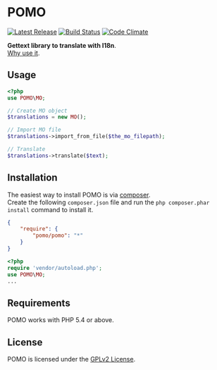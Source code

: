 ﻿POMO
====
[![Latest Release](https://img.shields.io/packagist/v/pomo/pomo.svg)](https://packagist.org/packages/pomo/pomo)
[![Build Status](https://travis-ci.org/LeoColomb/pomo.svg?branch=master)](https://travis-ci.org/LeoColomb/pomo)
[![Code Climate](https://img.shields.io/codeclimate/github/LeoColomb/pomo.svg)](https://codeclimate.com/github/LeoColomb/pomo)

**Gettext library to translate with I18n**.  
[Why use it](http://codex.wordpress.org/I18n_for_WordPress_Developers).

Usage
-----
```php
<?php
use POMO\MO;

// Create MO object
$translations = new MO();

// Import MO file
$translations->import_from_file($the_mo_filepath);

// Translate
$translations->translate($text);
```

Installation
------------
The easiest way to install POMO is via [composer](http://getcomposer.org/).  
Create the following `composer.json` file and run the `php composer.phar install` command to install it.

```json
{
    "require": {
        "pomo/pomo": "*"
    }
}
```

```php
<?php
require 'vendor/autoload.php';
use POMO\MO;
...
```

Requirements
------------
POMO works with PHP 5.4 or above.

License
-------
POMO is licensed under the [GPLv2 License](LICENSE).
